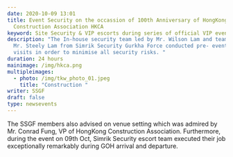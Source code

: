 ```yaml
---
date: 2020-10-09 13:01
title: Event Security on the occassion of 100th Anniversary of HongKong
  Construction Association HKCA
keyword: Site Security & VIP escorts during series of official VIP events
description: "The In-house security team led by Mr. Wilson Lam and team led by
  Mr. Steely Lam from Simrik Security Gurkha Force conducted pre- event site
  visits in order to minimise all security risks. "
duration: 24 hours
mainimage: /img/hkca.png
multipleimages:
  - photo: /img/tkw_photo_01.jpeg
    title: "Construction "
writer: SSGF
draft: false
type: newsevents
---
```

The SSGF members also advised on venue setting which was admired by Mr. Conrad Fung, VP of HongKong Construction Association. Furthermore, during the event on 09th Oct, Simrik Security escort team executed their job exceptionally remarkably during GOH arrival and departure.